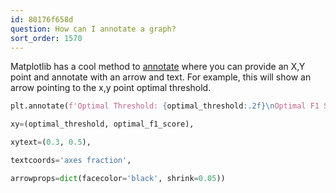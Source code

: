 ```yaml
---
id: 80176f658d
question: How can I annotate a graph?
sort_order: 1570
---
```


Matplotlib has a cool method to [annotate](https://matplotlib.org/stable/api/_as_gen/matplotlib.pyplot.annotate.html) where you can provide an X,Y point and annotate with an arrow and text. For example, this will show an arrow pointing to the x,y point optimal threshold.

```python
plt.annotate(f'Optimal Threshold: {optimal_threshold:.2f}\nOptimal F1 Score: {optimal_f1_score:.2f}',

xy=(optimal_threshold, optimal_f1_score),

xytext=(0.3, 0.5),

textcoords='axes fraction',

arrowprops=dict(facecolor='black', shrink=0.05))
```